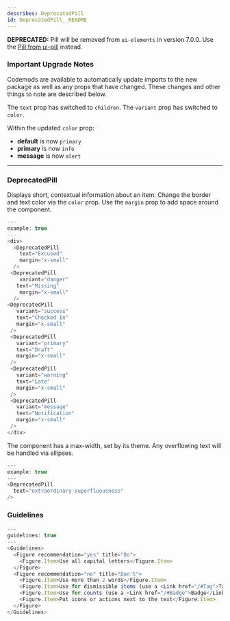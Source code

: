 ```yaml
---
describes: DeprecatedPill
id: DeprecatedPill__README
---
```

**DEPRECATED:** Pill will be removed from `ui-elements` in version 7.0.0. Use the [Pill from ui-pill](#Pill) instead.

### Important Upgrade Notes
Codemods are available to automatically update imports to the new package as well as any props that have changed. These changes and other things to note are described below.

The `text` prop has switched to `children`. The `variant` prop has switched to `color`.

Within the updated `color` prop:
- **default** is now `primary`
- **primary** is now `info`
- **message** is now `alert`

***

### DeprecatedPill

Displays short, contextual information about an item. Change the border
and text color via the `color` prop. Use the `margin` prop to add space around
the component.

```js
---
example: true
---
<div>
  <DeprecatedPill
    text="Excused"
    margin="x-small"
  />
 <DeprecatedPill
    variant="danger"
   text="Missing"
    margin="x-small"
  />
<DeprecatedPill
   variant="success"
   text="Checked In"
   margin="x-small"
 />
 <DeprecatedPill
   variant="primary"
   text="Draft"
   margin="x-small"
 />
 <DeprecatedPill
   variant="warning"
   text="Late"
   margin="x-small"
 />
 <DeprecatedPill
   variant="message"
   text="Notification"
   margin="x-small"
 />
</div>
```

The component has a max-width, set by its theme. Any overflowing text will
be handled via ellipses.
 
```js
---
example: true
---
<DeprecatedPill
  text="extraordinary superfluousness"
/>
```

### Guidelines

```js
---
guidelines: true
---
<Guidelines>
  <Figure recommendation="yes" title="Do">
    <Figure.Item>Use all capital letters</Figure.Item>
  </Figure>
  <Figure recommendation="no" title="Don't">
    <Figure.Item>Use more than 2 words</Figure.Item>
    <Figure.Item>Use for dismissible items (use a <Link href="/#Tag">Tag</Link> instead)</Figure.Item>
    <Figure.Item>Use for counts (use a <Link href="/#Badge">Badge</Link> instead)</Figure.Item>
    <Figure.Item>Put icons or actions next to the text</Figure.Item>
  </Figure>
</Guidelines>
```
